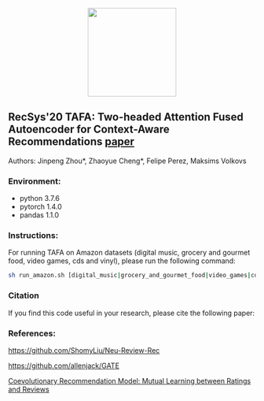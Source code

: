 <p align="center">
<a href="https://layer6.ai/"><img src="https://github.com/layer6ai-labs/DropoutNet/blob/master/logs/logobox.jpg" width="180"></a>
</p>

## RecSys'20 TAFA: Two-headed Attention Fused Autoencoder for Context-Aware Recommendations [paper](http://www.cs.toronto.edu/~mvolkovs/recsys2020_tafa.pdf)

Authors: Jinpeng Zhou*, Zhaoyue Cheng*, Felipe Perez, Maksims Volkovs

<a name="Environment"/>

### Environment:

* python 3.7.6
* pytorch 1.4.0
* pandas 1.1.0

<a name="instructions"/>

### Instructions:

For running TAFA on Amazon datasets (digital music, grocery and gourmet food, video games, cds and vinyl), please run the following command:
```bash
sh run_amazon.sh [digital_music|grocery_and_gourmet_food|video_games|cds_and_vinyl]
```

<a name="citation"/>

### Citation

If you find this code useful in your research, please cite the following paper:

<a name="references"/>

### References:

<https://github.com/ShomyLiu/Neu-Review-Rec>

<https://github.com/allenjack/GATE>

[Coevolutionary Recommendation Model: Mutual Learning between Ratings and Reviews](https://dl.acm.org/doi/10.1145/3178876.3186158)
